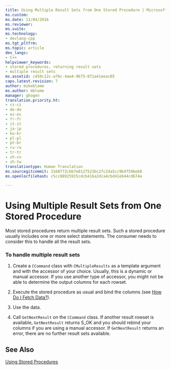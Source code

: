 ```yaml
---
title: Using Multiple Result Sets from One Stored Procedure | Microsoft Docs
ms.custom: 
ms.date: 11/04/2016
ms.reviewer: 
ms.suite: 
ms.technology:
- devlang-cpp
ms.tgt_pltfrm: 
ms.topic: article
dev_langs:
- C++
helpviewer_keywords:
- stored procedures, returning result sets
- multiple result sets
ms.assetid: c450c12c-a76c-4ae4-9675-071a41eeac05
caps.latest.revision: 7
author: mikeblome
ms.author: mblome
manager: ghogen
translation.priority.ht:
- cs-cz
- de-de
- es-es
- fr-fr
- it-it
- ja-jp
- ko-kr
- pl-pl
- pt-br
- ru-ru
- tr-tr
- zh-cn
- zh-tw
translationtype: Human Translation
ms.sourcegitcommit: 3168772cbb7e8127523bc2fc2da5cc9b4f59beb8
ms.openlocfilehash: c5cc88925915cdcb416a2dca4cbd41eb44cd674a

---
```

# Using Multiple Result Sets from One Stored Procedure
Most stored procedures return multiple result sets. Such a stored procedure usually includes one or more select statements. The consumer needs to consider this to handle all the result sets.  
  
### To handle multiple result sets  
  
1.  Create a `CCommand` class with `CMultipleResults` as a template argument and with the accessor of your choice. Usually, this is a dynamic or manual accessor. If you use another type of accessor, you might not be able to determine the output columns for each rowset.  
  
2.  Execute the stored procedure as usual and bind the columns (see [How Do I Fetch Data?](../../data/oledb/fetching-data.md)).  
  
3.  Use the data.  
  
4.  Call `GetNextResult` on the `CCommand` class. If another result rowset is available, `GetNextResult` returns S_OK and you should rebind your columns if you are using a manual accessor. If `GetNextResult` returns an error, there are no further result sets available.  
  
## See Also  
 [Using Stored Procedures](../../data/oledb/using-stored-procedures.md)


<!--HONumber=Jan17_HO1-->


